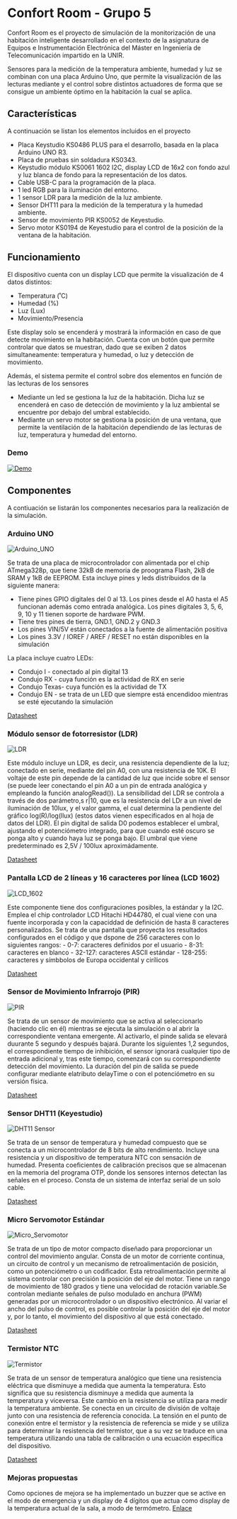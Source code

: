 
# Confort Room - Grupo 5

Confort Room es el proyecto de simulación de la monitorización de una habitación inteligente desarrollado en el contexto de la asignatura de Equipos e Instrumentación Electrónica del Máster en Ingeniería de Telecomunicación impartido en la UNIR.

Sensores para la medición de la temperatura ambiente, humedad y luz se combinan con una placa Arduino Uno, que permite la visualización de las lecturas mediante y el control sobre distintos actuadores de forma que se consigue un ambiente óptimo en la habitación la cual se aplica.

## Características

A continuación se listan los elementos incluidos en el proyecto

- Placa Keystudio KS0486 PLUS para el desarrollo, basada en la placa Arduino UNO R3.
- Placa de pruebas sin soldadura KS0343.
- Keystudio módulo KS0061 1602 I2C, display LCD de 16x2 con fondo azul y luz blanca de fondo para la representación de los datos.
- Cable USB-C para la programación de la placa.
- 1 led RGB para la iluminación del entorno.
- 1 sensor LDR para la medición de la luz ambiente.
- Sensor DHT11 para la medición de la temperatura y la humedad ambiente.
- Sensor de movimiento PIR KS0052 de Keyestudio.
- Servo motor KS0194 de Keyestudio para el control de la posición de la ventana de la habitación.


## Funcionamiento

El dispositivo cuenta con un display LCD que permite la visualización de 4 datos distintos:

- Temperatura (˚C)
- Humedad (%)
- Luz (Lux)
- Movimiento/Presencia

Este display solo se encenderá y mostrará la información en caso de que detecte movimiento en la habitación. Cuenta con un botón que permite controlar que datos se muestran, dado que se exiben 2 datos simultaneamente: temperatura y humedad, o luz y detección de movimiento.

Además, el sistema permite el control sobre dos elementos en función de las lecturas de los sensores
- Mediante un led se gestiona la luz de la habitación. Dicha luz se encenderá en caso de detección de movimiento y la luz ambiental se encuentre por debajo del umbral establecido.
- Mediante un servo motor se gestiona la posición de una ventana, que permite la ventilación de la habitación dependiendo de las lecturas de luz, temperatura y humedad del entorno.


### Demo

[![Demo](./doc/img/demo_circuit.png)](https://youtu.be/6NCw_0ztRkU)

## Componentes

A contiuación se listarán los componentes necesarios para la realización de la simulación. 

### Arduino UNO

![Arduino_UNO](https://upload.wikimedia.org/wikipedia/commons/5/59/Arduino_uno.png)

Se trata de una placa de microcontrolador con alimentada por el chip ATmega328p, que tiene 32kB de memoria de proograma Flash, 2kB de SRAM y 1kB de EEPROM. Esta incluye pines y leds distribuidos de la siguiente manera:
   - Tiene pines GPIO digitales del 0 al 13. Los pines desde el A0 hasta el A5 funcionan además como entrada analógica. Los pines digitales 3, 5, 6, 9, 10 y 11 tienen soporte de hardware PWM.
   - Tiene tres pines de tierra, GND.1, GND.2 y GND.3
   - Los pines VIN/5V están conectados a la fuente de alimentación positiva
   - Los pines 3.3V / IOREF / AREF / RESET no están disponibles en la simulación

La placa incluye cuatro LEDs:
   - Condujo I - conectado al pin digital 13
   - Condujo RX - cuya función es la actividad de RX en serie
   - Condujo Texas- cuya función es la actividad de TX
   - Condujo EN - se trata de un LED que siempre está encendidoo mientras se esté ejecutando la simulación

[Datasheet](https://docs.wokwi.com/parts/wokwi-arduino-uno)

### Módulo sensor de fotorresistor (LDR)

![LDR](https://alltopnotch.co.uk/wp-content/uploads/imported/4/LDR-Photoresistor-Light-Detection-Sensor-Module-Dependent-Resistor-Arduino-PIC-362145909694-3.JPG)

Este módulo incluye un LDR, es decir, una resistencia dependiente de la luz; conectado en serie, mediante del pin A0, con una resistencia de 10K. El voltaje de este pin depende de la cantidad de luz que incide sobre el sensor (se puede leer conectando el pin A0 a un pin de entrada analógica y empleando la función analogRead()).
La sensibilidad del LDR se controla a través de dos parámetro,s r|10, que es la resistencia del LDr a un nivel de iluminación de 10lux, y el valor gamma, el cual determina la pendiente del gráfico log(R)/log(llux) (estos datos vienen especificados en al hoja de datos del LDR).
  El pin digital de salida D0 podemos establecer el umbral, ajustando el potenciómetro integrado, para que cuando esté oscuro se ponga alto y cuando haya luz se ponga bajo. El umbral que viene predeterminado es 2,5V / 100lux aproximádamente.

[Datasheet](https://docs.wokwi.com/parts/wokwi-photoresistor-sensor)
  
### Pantalla LCD de 2 líneas y 16 caracteres por línea (LCD 1602)

![LCD_1602](https://upload.wikimedia.org/wikipedia/commons/9/94/Lcd_16x2.png)

Este componente tiene dos configuraciones posibles, la estándar y la I2C. Emplea el chip controlador LCD Hitachi HD44780, el cual viene con una fuente incorporada y con la capaciddad de definición de hasta 8 caracteres personalizados.
Se trata de una pantalla que proyecta los resultados configurados en el código y que dspone de 256 caracteres con lo siguientes rangos:
     - 0-7: caracteres definidos por el usuario
     - 8-31: caracteres en blanco
     - 32-127: caracteres ASCII estándar
     - 128-255: caracteres y símbbolos de Europa occidental y cirílicos

[Datasheet](https://docs.wokwi.com/parts/wokwi-lcd1602)

### Sensor de Movimiento Infrarrojo (PIR)

![PIR](https://www.electan.com/images/PIR%20Motion%20Sensor.jpg)

Se trata de un sensor de movimiento que se activa al seleccionarlo (haciendo clic en él) mientras se ejecuta la simulación o al abrir la correspondiente ventana emergente. Al activarlo, el pinde salida se elevará duurante 5 segundo y después bajará. Durante los siguientes 1,2 segundos, el correspondiente tiempo de inhibición, el sensor ignorará cualquier tipo de entrada adicional y, tras este tiempo, comenzará con su correspondiente detección del movimiento.
   La duración del pin de salida se puede configurar mediante elatributo delayTime o con el potenciómetro en su versión física. 

[Datasheet](https://docs.wokwi.com/parts/wokwi-pir-motion-sensor)
   
### Sensor DHT11 (Keyestudio)

![DHT11 Sensor](https://wiki.keyestudio.com/images/e/e9/%E6%97%A0%E6%A0%87%E9%A2%98-0034.png)

Se trata de un sensor de temperatura y humedad compuesto que se conecta a un microcontrolador de 8 bits de alto rendimiento. Incluye una resistencia y un dispositivo de temperatura NTC con sensación de humedad. Presenta coeficientes de calibración precisos que se almacenan en la memoria del programa OTP, donde los sensores internos detectan las señales en el proceso. Consta de un sistema de interfaz serial de un solo cable.

[Datasheet](https://wiki.keyestudio.com/Ks0034_keyestudio_DHT11_Temperature_and_Humidity_Sensor)

### Micro Servomotor Estándar

![Micro_Servomotor](https://bestarduino.com/upload/201902/06/201902061139001202.jpg)

Se trata de un tipo de motor compacto diseñado para proporcionar un control del movimiento angular. Consta de un motor de corriente continua, un circuito de control y un mecanismo de retroalimentación de posición, como un potenciómetro o un codificador. Esta retroalimentación permite al sistema controlar con precisión la posición del eje del motor.
Tiene un rango de movimiento de 180 grados y tiene una velocidad de rotación variable.Se controlan mediante señales de pulso modulado en anchura (PWM) generadas por un microcontrolador o un dispositivo electrónico. Al variar el ancho del pulso de control, es posible controlar la posición del eje del motor y, por lo tanto, el movimiento del dispositivo al que está conectado.

[Datasheet](https://docs.wokwi.com/parts/wokwi-servo)

### Termistor NTC

![Termistor](https://fw.lnwfile.com/_/fw/_raw/eo/ws/0u.jpg)

Se trata de un sensor de temperatura analógico que tiene una resistencia eléctrica que disminuye a medida que aumenta la temperatura. Esto significa que su resistencia disminuye a medida que aumenta la temperatura y viceversa. Este cambio en la resistencia se utiliza para medir la temperatura ambiente.
Se conecta en un circuito de división de voltaje junto con una resistencia de referencia conocida. La tensión en el punto de conexión entre el termistor y la resistencia de referencia se mide y se utiliza para determinar la resistencia del termistor, que a su vez se traduce en una temperatura utilizando una tabla de calibración o una ecuación específica del dispositivo.

[Datasheet](https://docs.wokwi.com/parts/wokwi-ntc-temperature-sensor)


### Mejoras propuestas

Como opciones de mejora se ha implementado un buzzer que se active en el modo de emergencia y un display de 4 dígitos que actua como display de la temperatura actual de la sala, a modo de termómetro. 
[Enlace](https://wokwi.com/projects/399625353140785153)
